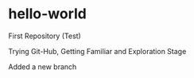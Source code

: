 # hello-world
First Repository (Test)

Trying Git-Hub, Getting Familiar and Exploration Stage

Added a new branch
